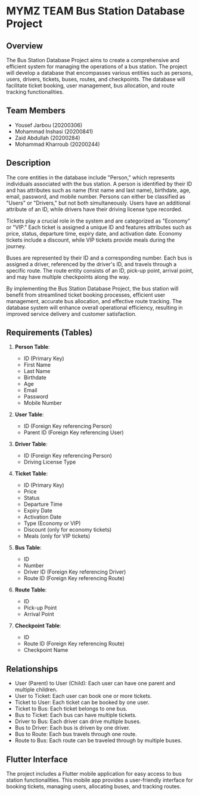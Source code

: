 # MYMZ TEAM Bus Station Database Project

## Overview
The Bus Station Database Project aims to create a comprehensive and efficient system for managing the operations of a bus station. The project will develop a database that encompasses various entities such as persons, users, drivers, tickets, buses, routes, and checkpoints. The database will facilitate ticket booking, user management, bus allocation, and route tracking functionalities.

## Team Members
- Yousef Jarbou (20200306)
- Mohammad Inshasi (20200841)
- Zaid Abdullah (20200284)
- Mohammad Kharroub (20200244)

## Description
The core entities in the database include "Person," which represents individuals associated with the bus station. A person is identified by their ID and has attributes such as name (first name and last name), birthdate, age, email, password, and mobile number. Persons can either be classified as "Users" or "Drivers," but not both simultaneously. Users have an additional attribute of an ID, while drivers have their driving license type recorded.

Tickets play a crucial role in the system and are categorized as "Economy" or "VIP." Each ticket is assigned a unique ID and features attributes such as price, status, departure time, expiry date, and activation date. Economy tickets include a discount, while VIP tickets provide meals during the journey.

Buses are represented by their ID and a corresponding number. Each bus is assigned a driver, referenced by the driver's ID, and travels through a specific route. The route entity consists of an ID, pick-up point, arrival point, and may have multiple checkpoints along the way.

By implementing the Bus Station Database Project, the bus station will benefit from streamlined ticket booking processes, efficient user management, accurate bus allocation, and effective route tracking. The database system will enhance overall operational efficiency, resulting in improved service delivery and customer satisfaction.

## Requirements (Tables)

1. **Person Table**:
   - ID (Primary Key)
   - First Name
   - Last Name
   - Birthdate
   - Age
   - Email
   - Password
   - Mobile Number

2. **User Table**:
   - ID (Foreign Key referencing Person)
   - Parent ID (Foreign Key referencing User)

3. **Driver Table**:
   - ID (Foreign Key referencing Person)
   - Driving License Type

4. **Ticket Table**:
   - ID (Primary Key)
   - Price
   - Status
   - Departure Time
   - Expiry Date
   - Activation Date
   - Type (Economy or VIP)
   - Discount (only for economy tickets)
   - Meals (only for VIP tickets)

5. **Bus Table**:
   - ID
   - Number
   - Driver ID (Foreign Key referencing Driver)
   - Route ID (Foreign Key referencing Route)

6. **Route Table**:
   - ID
   - Pick-up Point
   - Arrival Point

7. **Checkpoint Table**:
   - ID
   - Route ID (Foreign Key referencing Route)
   - Checkpoint Name

## Relationships
- User (Parent) to User (Child): Each user can have one parent and multiple children.
- User to Ticket: Each user can book one or more tickets.
- Ticket to User: Each ticket can be booked by one user.
- Ticket to Bus: Each ticket belongs to one bus.
- Bus to Ticket: Each bus can have multiple tickets.
- Driver to Bus: Each driver can drive multiple buses.
- Bus to Driver: Each bus is driven by one driver.
- Bus to Route: Each bus travels through one route.
- Route to Bus: Each route can be traveled through by multiple buses.

## Flutter Interface
The project includes a Flutter mobile application for easy access to bus station functionalities. This mobile app provides a user-friendly interface for booking tickets, managing users, allocating buses, and tracking routes.


